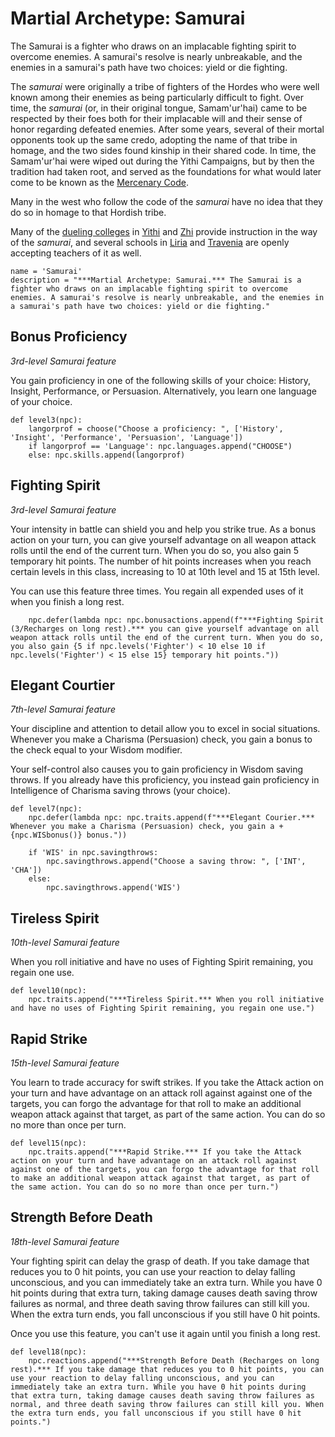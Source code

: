 # Martial Archetype: Samurai
The Samurai is a fighter who draws on an implacable fighting spirit to overcome enemies. A samurai's resolve is nearly unbreakable, and the enemies in a samurai's path have two choices: yield or die fighting.

The *samurai* were originally a tribe of fighters of the Hordes who were well known among their enemies as being particularly difficult to fight. Over time, the *samurai* (or, in their original tongue, Samam'ur'hai) came to be respected by their foes both for their implacable will and their sense of honor regarding defeated enemies. After some years, several of their mortal opponents took up the same credo, adopting the name of that tribe in homage, and the two sides found kinship in their shared code. In time, the Samam'ur'hai were wiped out during the Yithi Campaigns, but by then the tradition had taken root, and served as the foundations for what would later come to be known as the [Mercenary Code](../../Organizations/MercCompanies/Code.md).

Many in the west who follow the code of the *samurai* have no idea that they do so in homage to that Hordish tribe.

Many of the [dueling colleges](../../Organizations/DuelingCollege.md) in [Yithi](../../Nations/Yithi.md) and [Zhi](../../Nations/Zhi.md) provide instruction in the way of the *samurai*, and several schools in [Liria](../../Nations/Liria.md) and [Travenia](../../Nations/Travenia.md) are openly accepting teachers of it as well.

```
name = 'Samurai'
description = "***Martial Archetype: Samurai.*** The Samurai is a fighter who draws on an implacable fighting spirit to overcome enemies. A samurai's resolve is nearly unbreakable, and the enemies in a samurai's path have two choices: yield or die fighting."
```

## Bonus Proficiency
*3rd-level Samurai feature*

You gain proficiency in one of the following skills of your choice: History, Insight, Performance, or Persuasion. Alternatively, you learn one language of your choice.

```
def level3(npc):
    langorprof = choose("Choose a proficiency: ", ['History', 'Insight', 'Performance', 'Persuasion', 'Language'])
    if langorprof == 'Language': npc.languages.append("CHOOSE")
    else: npc.skills.append(langorprof)
```

## Fighting Spirit
*3rd-level Samurai feature*

Your intensity in battle can shield you and help you strike true. As a bonus action on your turn, you can give yourself advantage on all weapon attack rolls until the end of the current turn. When you do so, you also gain 5 temporary hit points. The number of hit points increases when you reach certain levels in this class, increasing to 10 at 10th level and 15 at 15th level.

You can use this feature three times. You regain all expended uses of it when you finish a long rest.

```
    npc.defer(lambda npc: npc.bonusactions.append(f"***Fighting Spirit (3/Recharges on long rest).*** you can give yourself advantage on all weapon attack rolls until the end of the current turn. When you do so, you also gain {5 if npc.levels('Fighter') < 10 else 10 if npc.levels('Fighter') < 15 else 15} temporary hit points."))
```

## Elegant Courtier
*7th-level Samurai feature*

Your discipline and attention to detail allow you to excel in social situations. Whenever you make a Charisma (Persuasion) check, you gain a bonus to the check equal to your Wisdom modifier.

Your self-control also causes you to gain proficiency in Wisdom saving throws. If you already have this proficiency, you instead gain proficiency in Intelligence of Charisma saving throws (your choice).

```
def level7(npc):
    npc.defer(lambda npc: npc.traits.append(f"***Elegant Courier.*** Whenever you make a Charisma (Persuasion) check, you gain a +{npc.WISbonus()} bonus."))

    if 'WIS' in npc.savingthrows:
        npc.savingthrows.append("Choose a saving throw: ", ['INT', 'CHA'])
    else:
        npc.savingthrows.append('WIS')
```

## Tireless Spirit
*10th-level Samurai feature*

When you roll initiative and have no uses of Fighting Spirit remaining, you regain one use.

```
def level10(npc):
    npc.traits.append("***Tireless Spirit.*** When you roll initiative and have no uses of Fighting Spirit remaining, you regain one use.")
```

## Rapid Strike
*15th-level Samurai feature*

You learn to trade accuracy for swift strikes. If you take the Attack action on your turn and have advantage on an attack roll against against one of the targets, you can forgo the advantage for that roll to make an additional weapon attack against that target, as part of the same action. You can do so no more than once per turn.

```
def level15(npc):
    npc.traits.append("***Rapid Strike.*** If you take the Attack action on your turn and have advantage on an attack roll against against one of the targets, you can forgo the advantage for that roll to make an additional weapon attack against that target, as part of the same action. You can do so no more than once per turn.")
```

## Strength Before Death
*18th-level Samurai feature*

Your fighting spirit can delay the grasp of death. If you take damage that reduces you to 0 hit points, you can use your reaction to delay falling unconscious, and you can immediately take an extra turn. While you have 0 hit points during that extra turn, taking damage causes death saving throw failures as normal, and three death saving throw failures can still kill you. When the extra turn ends, you fall unconscious if you still have 0 hit points.

Once you use this feature, you can't use it again until you finish a long rest.

```
def level18(npc):
    npc.reactions.append("***Strength Before Death (Recharges on long rest).*** If you take damage that reduces you to 0 hit points, you can use your reaction to delay falling unconscious, and you can immediately take an extra turn. While you have 0 hit points during that extra turn, taking damage causes death saving throw failures as normal, and three death saving throw failures can still kill you. When the extra turn ends, you fall unconscious if you still have 0 hit points.")
```
